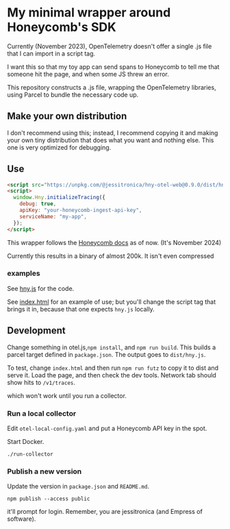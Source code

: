 # My minimal wrapper around Honeycomb's SDK

Currently (November 2023), OpenTelemetry doesn't offer a single .js file that I can import in a script tag.

I want this so that my toy app can send spans to Honeycomb to tell me that someone hit the page, and when some JS threw an error.

This repository constructs a .js file, wrapping the OpenTelemetry libraries, using Parcel to bundle the necessary code up.

## Make your own distribution

I don't recommend using this; instead, I recommend copying it and making your own tiny distribution that does what you want and nothing else.
This one is very optimized for debugging.

## Use

```html
<script src="https://unpkg.com/@jessitronica/hny-otel-web@0.9.0/dist/hny.js"></script>
<script>
  window.Hny.initializeTracing({
    debug: true,
    apiKey: "your-honeycomb-ingest-api-key",
    serviceName: "my-app",
  });
</script>
```

This wrapper follows the [Honeycomb docs](https://docs.honeycomb.io/send-data/javascript-browser/honeycomb-distribution/) as of now.
(It's November 2024)

Currently this results in a binary of almost 200k. It isn't even compressed 

### examples

See [hny.js](https://github.com/jessitron/hny-otel-web/blob/main/src/hny.js) for the code.

See [index.html](https://github.com/jessitron/hny-otel-web/blob/main/src/index.html) for an example of use; but you'll change the script tag that brings it in, because that one expects `hny.js` locally.

## Development

Change something in otel.js,`npm install`, and `npm run build`. This builds a parcel target defined in `package.json`. The output goes to `dist/hny.js`.

To test, change `index.html` and then run `npm run futz` to copy it to dist and serve it. Load the page, and then check the dev tools. Network tab should show hits to `/v1/traces`.

which won't work until you run a collector.

### Run a local collector

Edit `otel-local-config.yaml` and put a Honeycomb API key in the spot.

Start Docker.

`./run-collector`

### Publish a new version

Update the version in `package.json` and `README.md`.

`npm publish --access public`

it'll prompt for login. Remember, you are jessitronica (and Empress of software).
